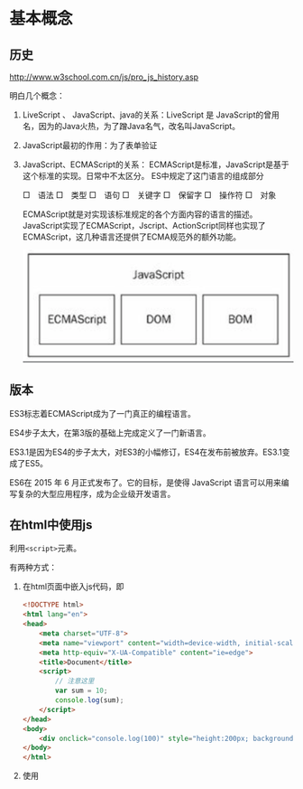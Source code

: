 # 基本概念

## 历史

http://www.w3school.com.cn/js/pro_js_history.asp

明白几个概念：

1. LiveScript 、 JavaScript、java的关系：LiveScript 是 JavaScript的曾用名，因为的Java火热，为了蹭Java名气，改名叫JavaScript。

2. JavaScript最初的作用：为了表单验证

3. JavaScript、ECMAScript的关系： ECMAScript是标准，JavaScript是基于这个标准的实现。日常中不太区分。
   ES中规定了这门语言的组成部分

   □　语法
   □　类型
   □　语句
   □　关键字
   □　保留字
   □　操作符
   □　对象

   ECMAScript就是对实现该标准规定的各个方面内容的语言的描述。JavaScript实现了ECMAScript，Jscript、ActionScript同样也实现了ECMAScript，这几种语言还提供了ECMA规范外的额外功能。

   <img src='./images/image-20181218173422232.png'>

## 版本

ES3标志着ECMAScript成为了一门真正的编程语言。

ES4步子太大，在第3版的基础上完成定义了一门新语言。

ES3.1是因为ES4的步子太大，对ES3的小幅修订，ES4在发布前被放弃。ES3.1变成了ES5。

ES6在 2015 年 6 月正式发布了。它的目标，是使得 JavaScript 语言可以用来编写复杂的大型应用程序，成为企业级开发语言。

## 在html中使用js

利用`<script>`元素。

有两种方式：

1. 在html页面中嵌入js代码，即

   ```html
   <!DOCTYPE html>
   <html lang="en">
   <head>
       <meta charset="UTF-8">
       <meta name="viewport" content="width=device-width, initial-scale=1.0">
       <meta http-equiv="X-UA-Compatible" content="ie=edge">
       <title>Document</title>
       <script> 
           // 注意这里
           var sum = 10;
           console.log(sum);
       </script>
   </head>
   <body>
       <div onclick="console.log(100)" style="height:200px; background-color:pink"></div> <!-- 注意这里，比较少见 -->
   </body>
   </html>
   ```

2. 使用<script>元素引入外部文件。

   > 注意: 使用这种方式时，<script>中不要再写代码了，不会起作用的
   >
   > 好处: 可维护性 、 可缓存

   ```html
   <!DOCTYPE html>
   <html lang="en">
   <head>
       <meta charset="UTF-8">
       <meta name="viewport" content="width=device-width, initial-scale=1.0">
       <meta http-equiv="X-UA-Compatible" content="ie=edge">
       <title>Document</title>
       <script src="./hello.js"> // 注意这里
       </script>
   </head>
   <body>
   </body>
   </html>
   ```

##语法

1. 严格区分大小写

2. 标识符 (变量/函数/属性的名字)

   > 由字母/数字/下划线/$组成, 不能以数字开头,一般采用驼峰命名法

3. 注释

   > 单行注释  `//`  多行注释 `/**/`

4. 每行结尾的分号可有可无，建议有



## 严格模式

除了正常运行模式，ECMAscript 5添加了第二种运行模式：["严格模式"](https://developer.mozilla.org/en-US/docs/JavaScript/Reference/Functions_and_function_scope/Strict_mode)（strict mode）。顾名思义，这种模式使得Javascript在更严格的条件下运行。

###目的

- 消除Javascript语法的一些不合理、不严谨之处，减少一些怪异行为;

- 消除代码运行的一些不安全之处，保证代码运行的安全；

- 提高编译器效率，增加运行速度；

- 为未来新版本的Javascript做好铺垫。

###进入标志

```js
"use strict"; // 在老版本的浏览器会忽略
```

### 针对范围

1. 整个脚本文件
   将`"use strict"`放在脚本文件的第一句，代表整个脚本都将以"严格模式"运行。

   ```html
   <script>
   	"use strict";
   	// 严格模式
   </script>
   ```

2. 针对单个函数
   将`"use strict"`放在函数体的第一句，代表整个函数以"严格模式"运行。

   ```js
   function func(){
   	"use strict";
   	// 严格模式
   }
   ```

3. 变通写法
   第一种方法不利于文件合并，可以将整个脚本放在一个立即执行的函数内。

   ```js
   (function(){
   	"use strict";
   })();
   ```

###语法改变

[严格模式](http://www.ruanyifeng.com/blog/2013/01/javascript_strict_mode.html) 

## 变量

###松散类型

ES的变量是松散类型的，所以用来保存任何类型的数据。定义变量要用var操作符，后跟一个标识符。

```js
var message; // 未初始化的变量，会保存一个特殊的值-undefined

var message = "hi"; // 声明并直接初始化

message = 100; // 松散类型，允许但是不推荐
```

### 变量提升

js的引擎工作方式是，先解析代码，获取所有被声明的变量，然后再一行行的运行，会造成所有的变量的声明语句，会被提升到代码的头部，这就是变量提升。

```js
console.log(a); 
var a = 1; 
```

上边的代码不会报错，因为变量提升，真正运行的是下面的代码。

```js
var a;
console.log(a); 
a = 1;
```

### 局部变量和全局变量

在函数内部用var定义的变量是局部变量，此变量在函数退出后会被销毁

```js
function test() {
    var messge = 'hi';
    console.log(message);
}
test();
alert(message); // 错误！
```

在函数内部省略var操作符，会创建一个全局变量

```js
function test() {
	messge = 'hi';
	console.log(message);
}
test();
alert(message); // "hi"
```

在上边的例子中省略了var操作符，因而message就成了全局变量。这样，只要调用过一次test()函数，这个变量就有了定义，就可以在函数外部访问。

省略var操作符的方式，不是推荐的做法，一方面很难维护，另一方面，给未经声明的变量赋值在严格模式下会报错。

###没有块级作用域

```js
function printColor() {
	if(true) {
		var color = "red";
	}
	console.log(color); // red  
}
printColor();
```

可以用匿名函数模仿块级作用域，在你希望有块级作用域的变量

```js
function printColor() {
	(function()	{
        if(true) {
			var color = "red";
	     }
    })();
	console.log(color); // 报错  
}
printColor();
```

## 数据类型

五种简单数据类型：`undefined` 、 `null` 、 `boolean` 、`number` 、`string`

一种复杂数据类型： `object`

### typeof操作符

`typeof`用来检测给定变量的数据类型，可能返回下列某个字符串

`"undefined"` -- 如果这个值未定义

`"boolean"` -- 如果这个值是布尔值

`"string"` -- 如果这个值是字符串

`"number"` -- 如果这个值是数值

`"object"` -- 如果这个值是对象或者null

`"function"` -- 如果这个值是函数

```
var message = "hi";
alert(typeof message);
alert(typeof(message));
```



> 1. typeof是一个操作符，不是一个函数，所以括号不是必须的
> 2. function是对象，而不是数据类型，但是函数确实有一些特殊的属性，所以会区分开
> 3. typeof null 会返回 "object"，因为null被认为是一个空的对象引用

### undefined类型

`undefined`类型只有一个值，即特殊的`undefined`。使用`var`声明变量但是未初始化，这个变量的值就是`undefined`.

包含undefined的值和未定义的值是不一样的

```js
var message; // 声明未初始化，值是undefined

alert(message); // undefined
alert(age); // 未声明 错误！
```

包含`undefined`的值和未定义的值，使用`typeof`检测数据类型时都是返回的`undefined`

```
var message; // 声明未初始化，值是undefined

alert(typeof message); // undefined
alert(typeof age); // 未声明 也返回 undefined
```

### null类型

`null`类型只有一个值，即特殊的`null`。`null`代表一个空对象指针。

```js
var car = null;
alert(typeof car); // object
```

如果准备定义的变量将来要用来保存对象，就应该将变量初始化为null而不是其他值，这样一来直接检查null值就可以知道是否已经保存了一个对象的引用。

```js
if(car != null) {
    // 操作car
}
```

`null`和`undefined`的用途完全不同，没必要将变量显示的设置为`undefined`，但是只要意在保存对象的变量还没有保存变量，就应该让该变量保存`null`值。

好处：

1. 区分`null`和`undefined`
2. 体现`null`作为空对象指针的惯例

> alert(null == undefined); // true
>
> alert(null === undefined); // flase



### boolean类型

只有两个值， `true`和`false`

可以调用`Boolean()`转型函数来将其他类型的值转换为对应的`boolean`值。

| 类型     | True           | False        |
| -------- | -------------- | ------------ |
| string   | 任何非空字符串 | ""(空字符串) |
| object   | 任何非空对象   | NA           |
| undefind | NA             | undefined    |
| null     | NA             | null         |
| number   | 任何非零数值   | 0和NaN       |

在执行某些流控制器语句（如`if`语句）时，会自动执行相应的`boolean`转换。

```js
var message = "hi";
if(message) {
    alert(message);
}
```



### number类型

#### 浮点数值

浮点数值，就是该数值中必须包含一个小数点，并且小数点后面必须至少有一位数字。

`var floatNum1 = 1.1;`

由于保存浮点数值需要的内存空间是保存数值的两倍，因为ES在可以的情境下会自动的把浮点数值转换为整数值。

`var floastNum1 = 1.; // 小数点后没有数字-解析为1`

`var floastNum2 = 10.0.; // 小数点后为0-解析为10`

可以用科学计数法表示极大或者极小的数值。

`var floatNum = 3.125e7;  //等于 31250000 `

在浮点数计算上会遇到精度问题，例如， `0.1+0.2` 结果不等于`0.3`,而是等于`0.30000000000000004`

```javascript
if(a + b == 0.3) { // 不要做这样的判断
    alert("0.3");
}
```

#### 数值范围

ES能表示的最小数值保存在 `Number.MIN_VALUE`中,一般是`5e-324`，能表示的最大数值保存在 `Number.MAX_VALUE`中,一般是`1.7976931348623157e+308`

如果超出数值范围的值，会自动转换成特殊的`Infinitity`，如果这个值是负的，则会转成`-Infinitity`,如果是正数，则会转成`Infinitity`

一旦一个数值返回了正或负的`Infinitity`值，就无法继续参与正常运算了，可以用`isFinite()`函数来判断一个数值是否是有穷的。

访问`Number.NEGATIVE_INFINITY`和`Number.POSITIVE_INFINITY`也能得到`-Infinitity`和`Infinitity`的值。

####NaN

`NaN`，即非数值（Not a Number）是一个特殊的数值，这个数值用于表示一个本来要返回数值的操作数未返回数值的情况。例如，任何数值除以`0`，在其他语言中会导致错误，但是在ES中会返回`NaN`，不会影响其他代码的执行。

1. `NaN`与任何值都不相同，包括`NaN`本身
2. 任何涉及`NaN`的操作都会返回`NaN`

ES中有一个函数`isNaN()`，此函数有一个参数，可以用来判断传入的参数是否“不是数值”。在接收到一个值之后，会尝试转换成数值，某些不是数值的值会利用`Number()`函数直接转换为数值。

```js
alert(isNaN(NaN)) // true
alert(isNaN(10)) // false
alert(isNaN("10") // flase
alert(isNaN("blue") // true     
```

#### 数值转换

有三个函数可以做非数值转换成数值:`Number()`、`parseInt()`和`parseFloat()`

#####Numebr()

`Number()` 可以用于任何数据类型，`parseInt()`和`parseFloat()`专门用于把字符串转成为数值。对相同的输入，会有不同的输出。

> `Number()`的转换规则
>
> * 如果是Boolean值，true和false将分别被转换为1和0。
> * 如果是数字值，只是简单的传入和返回。
> * 如果是null值，返回0。
> * 如果是undefined，返回NaN。
> * 如果是字符串，遵循下列规则：
>   * 如果字符串中只包含数字（包括前面带加号或负号的情况），则将其转换为十进制数值，即"1"会变成1，"123"会变成123，而"011"会变成11（注意：前导的零被忽略了）；
>   * 如果字符串中包含有效的浮点格式，如"1.1"，则将其转换为对应的浮点数值（同样，也会忽略前导零）；
>   * 如果字符串中包含有效的十六进制格式，例如"Oxf"，则将其转换为相同大小的十进制整数值；
>   * 如果字符串是空的（不包含任何字符），则将其转换为0
>   * 如果字符串中包含除上述格式之外的字符，则将其转换为NaN。
> * 如果是对象，则调用对象的`valueOf()`方法，然后依照前面的规则转换返回的值。如果转换的结果是`NaN`，则调用对象的`toString()`方法，然后再次依照前面的规则转换返回的字符串值

#####parseInt()

因为Number()函数在转换字符串时比较复杂而且不够合理，所以在处理整数的时候更常用的是`parseInt()`函数

`parseInt()`函数可以传入两个参数，第一个传入要转换的字符串，第二个传入的值的进制数。

> `parseInt()`函数在转换字符串时，会忽略字符串前面的空格，直至找到第一个非空格字符。
>
> 如果第一个字符不是数字字符或者正负号，`parseInt()`会返回NaN
>
> 如果第一个字符是数字字符或者正负号，则继续解析直到所有字符都解析完，或者遇到一个非数字字符。

```js
console.log(parseInt("1234blue"));  // 1234 
console.log(Number("1234blue"));    // NaN

console.log(parseInt(""));  // NaN
console.log(Number(""));  // 0

console.log(parseInt("b123")); // NaN
console.log(Number("b123")); // NaN

console.log(parseInt("22.5")); // 22
console.log(Number("22.5")); //22.5
 
console.log(parseInt("-123")); // -123
console.log(Number("-123")); // -123

console.log(parseInt("+123")); // 123
console.log(Number("+123"));   // 123
```

```js
console.log(parseInt("10",2));  // 2 按二进制解析
console.log(parseInt("10",8));  // 8 按八进制解析
console.log(parseInt("10",10)); // 10 按十进制解析
console.log(parseInt("10",16)); // 16 按十六进制解析
```

不指定第二参数的情况下，会让`parseInt()`决定如何解析输入的字符串，为了避免错误的解析，建议明确指定基数。

##### parseFloat()

`parseFloat()`与`parseInt()`不同之处

1. `parseFloat()`遇到的第一个小数点是有效的，而第二个小数点就是无效的了。
2. `parseFloat()`只解析十进制，第二个参数不会起作用

> Ps：如果字符串包含的是一个可解析为整数的数，（没有小数点，或者小数点后都是零），`parseFloat()`会返回整数。

```js
console.log(parseFloat("22.5.3")); // 22.5

console.log(parseInt("10", 2));  // 2
console.log(parseFloat("10", 2));  // 10 第二个参数不起作用
```

### string类型

string类型表示字符组成的字符序列，即字符串可以由双引号`""`也可以由单引号`''`表示，开始和结尾必须对应。

####字符字面量

```js
var name = "wangyu";
var name1 = "chenglong";
console.log(typeof name); // string
```

有一些特殊的转义序列。

`\n` `\t` `\\` `\"` `\'` 等等

##### length

可以通过`length`来访问字符串的长度。

```js
console.log("aa".length)  // 2
console.log("王昱".length) // 2
```

####字符串特点

ES中的字符串时不可变的。

```js
var lang = "Java"
lang = lang + "Script"
```

后台的操作过程： 先创建能容纳10个字符的新字符串，然后填充`"Java"`和`"Script"`,最后一步是销毁`"Java"`和`"Script"`，因为已经没用了。

#### 转换字符串

要把一个值转成为1个字符串有两种方式。

#####toString()

1. 使用`toString()`,返回相应值的字符串表现。数值、布尔值、对象、字符串值都有一个`toString()`方法，但是`null`和`undefined`值没有这个方法。
2. 大部分情况不必传递参数，在调用数值的`toString()`方法时，可以传递一个参数：输出数值的基数。

```js
var num = 10;
console.log(num.toString()); // 10
console.log(num.toString(2)); // 1010
console.log(true.toString()); // true
console.log({toString:function(){ 
             return "开心"；
            }}.toString()); // 开心
console.log(null.toString());  // 报错
console.log(undefined.toString()); // 报错
```

在不能确定要转换的值是不是null或undefined的情况下，还可以使用转型函数`String()`,这个函数可以将任何类型的值转成字符串

#####String()

1. 如果值有`toString()`方法，则调用该方法并返回结果
2. 如果值是`null`，返回`"null"`
3. 如果值是`undefined`，返回`"undefined"`

```js
console.log(String({toString:function(){ 
             return "开心"；
            }}); // 开心
console.log(String(null));  // null
console.log(String(undefined));// undefined
```



### Object类型

ES中的对象其实就是一组数据和功能的集合。对象可以通过new操作符后跟要创建的对象类型的名称来创建。而创建Object类型的实例并为其添加属性和方法，就可以创建自定义对象。

```js
var o = new Object();
```

在ES中，Object类型是所有它的实例的基础。

 Object的每个实例都具有下列属性和方法。

* `Constructor`：保存着用于创建当前对象的函数。对于前面的例子而言，构造函数（`Constructor`）就是`Object()`
* `hasOwnProperty(propertyName)`：用于检查给定的属性在当前对象实例中（而不是在实例的原型中）是否存在。其中，作为参数的属性名（propertyName）必须以字符串形式指定（例如：o.hasOwnProperty（"name"））。
* `isPrototypeOf(object)`：用于检查传入的对象是否是另一个对象的原型（第5章将讨论原型）。
* `propertyIsEnumerable(propertyName)`：用于检查给定的属性是否能够使用for-in语句（本章后面将会讨论）来枚举。与hasOwnProperty()方法一样，作为参数的属性名必须以字符串形式指定。
* `toLocaleString()`:返回对象的字符串表示，该字符串与执行环境的地区对应。
* `toString()`：返回对象的字符串表示。
* `valueOf()`：返回对象的字符串、数值或布尔值表示。通常与toString()方法的返回值相同。

```js
var o = new Object()
o.name = "wangyu"
o.age = 25
o.array = [1, 2, 3]
console.log(o.constructor);  // function Object() { … }
console.log(o.hasOwnProperty("name")); // true
console.log(Object.prototype.isPrototypeOf(o)); // true
console.log(Object.isPrototypeOf(o)); // ** false
console.log(o.propertyIsEnumerable("array")); // true
console.log(o.propertyIsEnumerable("name")); // true
console.log(o.toLocaleString());  // [object Object]
console.log(o.toString());  // [object Object]
console.log(o.valueOf());  //  Object {name: "wangyu", age: 25, array: Array(3)}
```

在ES中，Object是所有对象的基础，因为所有对象都具有这些基本的属性和方法。

复习：

<img src='images/image-20181218175711550.png'>

<img src='images/image-20181218175800773.png'>